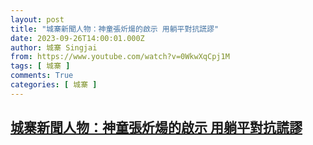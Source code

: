 ```yaml
---
layout: post
title: "城寨新聞人物：神童張炘煬的啟示 用躺平對抗謊謬"
date: 2023-09-26T14:00:01.000Z
author: 城寨 Singjai
from: https://www.youtube.com/watch?v=0WkwXqCpj1M
tags: [ 城寨 ]
comments: True
categories: [ 城寨 ]
---
```

<!--1695736801000-->
[城寨新聞人物：神童張炘煬的啟示 用躺平對抗謊謬](https://www.youtube.com/watch?v=0WkwXqCpj1M)
------

<div>

</div>

